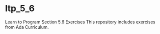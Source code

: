 ltp_5_6
=======

Learn to Program Section 5.6 Exercises
This repository includes exercises from Ada Curriculum.
